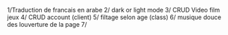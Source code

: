 1/Traduction de francais en arabe
2/ dark or light mode 
3/  CRUD
        Video 
        film
        jeux
4/    CRUD account (client)
5/    filtage selon age (class)
6/    musique douce des louverture de la page 
7/  